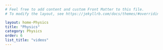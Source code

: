 ```yaml
---
# Feel free to add content and custom Front Matter to this file.
# To modify the layout, see https://jekyllrb.com/docs/themes/#overriding-theme-defaults

layout: home-Physics
title: "Physics"
category: Physics
order: 6
list_title: "videos"
---
```

